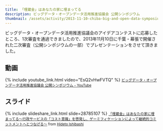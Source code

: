 ```yaml
---
title: 「埋蔵金」はあなたの家に埋まってる
description: ビッグデータ・オープンデータ活用推進協議会 公開シンポジウム
thumbnail: /assets/activity/2013-11-10-chiba-big-and-open-data-symposium/thumbnail.png
---
```


ビッグデータ・オープンデータ活用推進協議会のアイデアコンテストに応募したところ、1次審査を通過できましたので、2013年11月10日に千葉・幕張で開催された二次審査（公開シンポジウムの一部）でプレゼンテーションをさせて頂きました。


## 動画

{% include youtube_link.html video="EsQ2vHwFVTQ" %}
<small><a href="https://www.youtube.com/watch?v=EsQ2vHwFVTQ">ビッグデータ・オープンデータ活用推進協議会 公開シンポジウム - YouTube</a></small>

## スライド

{% include slideshare_link.html slide=28785107 %}
<small><a href="//www.slideshare.net/HidetoIshibashi/ss-28785107" title="「埋蔵金」はあなたの家に埋まってる～行政サービスの「コスト意識」を啓発し、ゲーミフィケーションによって継続的コミットメントへとつなげる～" target="_blank">「埋蔵金」はあなたの家に埋まってる～行政サービスの「コスト意識」を啓発し、ゲーミフィケーションによって継続的コミットメントへとつなげる～</a> from <a href="//www.slideshare.net/HidetoIshibashi" target="_blank">Hideto Ishibashi</a></small>
